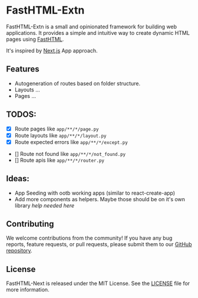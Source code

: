 # FastHTML-Extn

FastHTML-Extn is a small and opinionated framework for building web applications. It provides a simple and intuitive way to create dynamic HTML pages using [FastHTML](https://github.com/AnswerDotAI/fasthtml).

It's inspired by [Next.js](https://nextjs.org) App approach.

## Features

- Autogeneration of routes based on folder structure.
- Layouts ...
- Pages ...

## TODOS:

- [x] Route pages like `app/**/*/page.py`
- [x] Route layouts like `app/**/*/layout.py`
- [x] Route expected errors like `app/**/*/except.py`
- [] Route not found like `app/**/*/not_found.py`
- [] Route apis like `app/**/*/router.py`

## Ideas:

- App Seeding with ootb working apps (similar to react-create-app)
- Add more components as helpers. Maybe those should be on it's own library _help needed here_

## Contributing

We welcome contributions from the community! If you have any bug reports, feature requests, or pull requests, please submit them to our [GitHub repository](https://github.com/chamot11/fasthtml-extn).

## License

FastHTML-Next is released under the MIT License. See the [LICENSE](https://github.com/chamot11/fasthtml-extn/LICENSE) file for more information.
